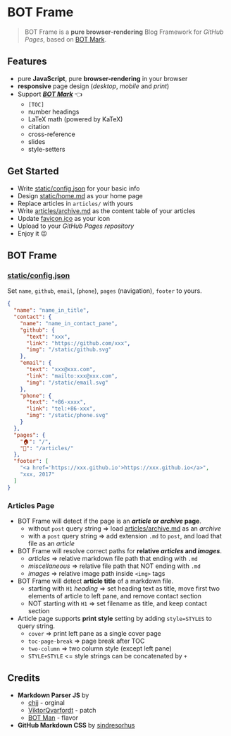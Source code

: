 ﻿# BOT Frame

> BOT Frame is a **pure browser-rendering** Blog Framework for _GitHub Pages_, based on [BOT Mark](articles/misc/BOT-Mark.md).

## Features

- pure **JavaScript**, pure **browser-rendering** in your browser
- **responsive** page design (_desktop_, _mobile_ and _print_)
- Support _**[BOT Mark](articles/misc/BOT-Mark.md)**_ 👈
  - `[TOC]`
  - number headings
  - LaTeX math (powered by KaTeX)
  - citation
  - cross-reference
  - slides
  - style-setters

## Get Started

- Write [static/config.json](static/config.json) for your basic info
- Design [static/home.md](static/home.md) as your home page
- Replace articles in `articles/` with yours
- Write [articles/archive.md](articles/archive.md) as the content table of your articles
- Update [favicon.ico](favicon.ico) as your icon
- Upload to your _GitHub Pages repository_
- Enjoy it 😉

## BOT Frame

### [static/config.json](static/config.json)

Set `name`, `github`, `email`, (`phone`), `pages` (navigation), `footer` to yours.

``` json
{
  "name": "name_in_title",
  "contact": {
    "name": "name_in_contact_pane",
    "github": {
      "text": "xxx",
      "link": "https://github.com/xxx",
      "img": "/static/github.svg"
    },
    "email": {
      "text": "xxx@xxx.com",
      "link": "mailto:xxx@xxx.com",
      "img": "/static/email.svg"
    },
    "phone": {
      "text": "+86-xxxx",
      "link": "tel:+86-xxx",
      "img": "/static/phone.svg"
    }
  },
  "pages": {
    "🏠": "/",
    "📝": "/articles/"
  },
  "footer": [
    "<a href='https://xxx.github.io'>https://xxx.github.io</a>",
    "xxx, 2017"
  ]
}
```

### Articles Page

- BOT Frame will detect if the page is an **_article_ or _archive_ page**.
  - without `post` query string => load [articles/archive.md](articles/archive.md) as an _archive_
  - with a `post` query string => add extension `.md` to `post`, and load that file as an _article_
- BOT Frame will resolve correct paths for **relative _articles_ and _images_**.
  - _articles_ => relative markdown file path that ending with `.md`
  - _miscellaneous_ => relative file path that NOT ending with `.md`
  - _images_ => relative image path inside `<img>` tags
- BOT Frame will detect **article title** of a markdown file.
  - starting with `H1` _heading_ => set heading text as title, move first two elements of article to left pane, and remove contact section
  - NOT starting with `H1` => set filename as title, and keep contact section
- Article page supports **print style** setting by adding `style=STYLES` to query string.
  - `cover` => print left pane as a single cover page
  - `toc-page-break` => page break after TOC
  - `two-column` => two column style (except left pane)
  - `STYLE+STYLE` <= style strings can be concatenated by `+`

## Credits

- **Markdown Parser JS** by
  - [chjj](https://github.com/chjj/marked) - orginal
  - [ViktorQvarfordt](https://github.com/ViktorQvarfordt/marked) - patch
  - [BOT Man](javascripts/bot-mark.js) - flavor
- **GitHub Markdown CSS** by [sindresorhus](https://github.com/sindresorhus/github-markdown-css)
